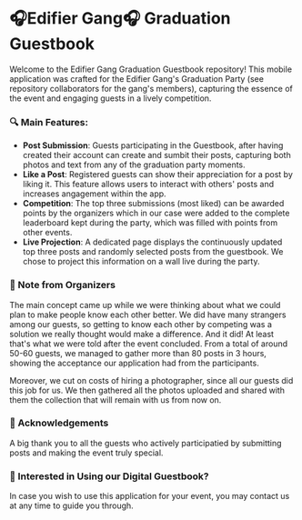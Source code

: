 # 🎧Edifier Gang🎧 Graduation Guestbook

Welcome to the Edifier Gang Graduation Guestbook repository! 
This mobile application was crafted for the Edifier Gang's Graduation Party (see repository collaborators for the gang's members), capturing the essence of the event and engaging guests in a lively competition.

### 🔍 Main Features:
- **Post Submission**: Guests participating in the Guestbook, after having created their account can create and sumbit their posts, capturing both photos and text from any of the graduation party moments.
- **Like a Post**:  Registered guests can show their appreciation for a post by liking it. This feature allows users to interact with others' posts and increases angagement within the app.
- **Competition**: The top three submissions (most liked) can be awarded points by the organizers which in our case were added to the complete leaderboard kept during the party, which was filled with points from other events.
- **Live Projection**: A dedicated page displays the continuously updated top three posts and randomly selected posts from the guestbook. We chose to project this information on a wall live during the party.


### 📝 Note from Organizers
The main concept came up while we were thinking about what we could plan to make people know each other better. We did have many strangers among our guests, so getting to know each other by competing was a solution we really thought would make a difference. And it did! At least that's what we were told after the event concluded. From a total of around 50-60 guests, we managed to gather more than 80 posts in 3 hours, showing the acceptance our application had from the participants.

Moreover, we cut on costs of hiring a photographer, since all our guests did this job for us. We then gathered all the photos uploaded and shared with them the collection that will remain with us from now on.

### 🙏 Acknowledgements
A big thank you to all the guests who actively participatied by submitting posts and making the event truly special.


### 🤔 Interested in Using our Digital Guestbook?
In case you wish to use this application for your event, you may contact us at any time to guide you through.
